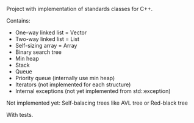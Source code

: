 Project with implementation of standards classes for C++.

Contains:
  - One-way linked list = Vector
  - Two-way linked list = List
  - Self-sizing array = Array
  - Binary search tree
  - Min heap
  - Stack
  - Queue
  - Priority queue (internally use min heap)
  - Iterators (not implemented for each structure)
  - Internal exceptions (not yet implemented from std::exception)
  
Not implemented yet: Self-balacing trees like AVL tree or Red-black tree

With tests.

